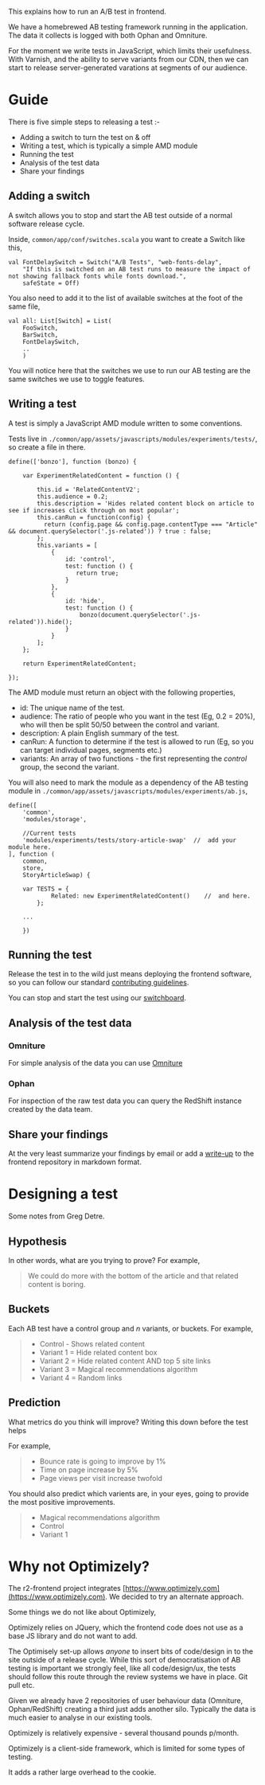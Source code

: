 This explains how to run an A/B test in frontend.

We have a homebrewed AB testing framework running in the application. The data it collects is logged with both Ophan and Omniture.

For the moment we write tests in JavaScript, which limits their usefulness. With Varnish, and the ability to serve variants from
our CDN, then we can start to release server-generated varations at segments of our audience.

# Guide

There is five simple steps to releasing a test :-

 - Adding a switch to turn the test on & off
 - Writing a test, which is typically a simple AMD module
 - Running the test
 - Analysis of the test data
 - Share your findings

## Adding a switch

A switch allows you to stop and start the AB test outside of a normal software release cycle.

Inside, `common/app/conf/switches.scala` you want to create a Switch like this,

```
val FontDelaySwitch = Switch("A/B Tests", "web-fonts-delay",
    "If this is switched on an AB test runs to measure the impact of not showing fallback fonts while fonts download.",
    safeState = Off)
```

You also need to add it to the list of available switches at the foot of the same file,

```
val all: List[Switch] = List(
    FooSwitch,
    BarSwitch,
    FontDelaySwitch,
    ..
    )
```

You will notice here that the switches we use to run our AB testing are
the same switches we use to toggle features. 

## Writing a test

A test is simply a JavaScript AMD module written to some conventions.

Tests live in `./common/app/assets/javascripts/modules/experiments/tests/`, so create a file in there.

``` 
define(['bonzo'], function (bonzo) {

    var ExperimentRelatedContent = function () {

        this.id = 'RelatedContentV2';
        this.audience = 0.2;
        this.description = 'Hides related content block on article to see if increases click through on most popular';
        this.canRun = function(config) {
          return (config.page && config.page.contentType === "Article" && document.querySelector('.js-related')) ? true : false;
        };
        this.variants = [
            {
                id: 'control',
                test: function () {
                   return true;
                }
            },
            {
                id: 'hide',
                test: function () {
                    bonzo(document.querySelector('.js-related')).hide();
                }
            }
        ];
    };

    return ExperimentRelatedContent;

});
```

The AMD module must return an object with the following properties,

- id: The unique name of the test.
- audience: The ratio of people who you want in the test (Eg, 0.2 = 20%), who will then be split 50/50 between the control and variant.
- description: A plain English summary of the test.
- canRun: A function to determine if the test is allowed to run (Eg, so you can target individual pages, segments etc.)
- variants: An array of two functions - the first representing the _control_ group, the second the variant.

You will also need to mark the module as a dependency of the AB testing module in `./common/app/assets/javascripts/modules/experiments/ab.js`,  

```
define([
    'common',
    'modules/storage',

    //Current tests
    'modules/experiments/tests/story-article-swap'  //  add your module here.
], function (
    common,
    store,
    StoryArticleSwap) {
    
    var TESTS = {
            Related: new ExperimentRelatedContent()    //  and here. 
        };
    
    ...

    })
```

## Running the test

Release the test in to the wild just means deploying the frontend software, so you
can follow our standard [contributing guidelines](https://github.com/guardian/frontend/blob/master/CONTRIBUTING.md).

You can stop and start the test using our [switchboard](https://frontend.gutools.co.uk/dev/switchboard).

## Analysis of the test data

### Omniture

For simple analysis of the data you can use [Omniture](https://sc.omniture.com) 

### Ophan

For inspection of the raw test data you can query the RedShift instance created by the data team.

## Share your findings

At the very least summarize your findings by email or add a
[write-up](https://github.com/guardian/frontend/blob/master/docs/web-font-rendering-tests.md) to the frontend repository in markdown format.

# Designing a test

Some notes from Greg Detre.

## Hypothesis

In other words, what are you trying to prove? For example,

> We could do more with the bottom of the article and that related content is boring.

## Buckets

Each AB test have a control group and _n_ variants, or buckets. For example,

> - Control - Shows related content
> - Variant 1 = Hide related content box
> - Variant 2 = Hide related content AND top 5 site links
> - Variant 3 = Magical recommendations algorithm
> - Variant 4 = Random links

## Prediction

What metrics do you think will improve? Writing this down before the test helps

For example, 

> - Bounce rate is going to improve by 1%
> - Time on page increase by 5%
> - Page views per visit increase twofold

You should also predict which varients are, in your eyes, going to provide the most positive improvements.

> - Magical recommendations algorithm
> - Control
> - Variant 1

# Why not Optimizely?

The r2-frontend project integrates [https://www.optimizely.com](https://www.optimizely.com). We decided to try an alternate approach.

Some things we do not like about Optimizely,

Optimizely relies on JQuery, which the frontend code does not use as a base JS library and do not want to add.

The Optimisely set-up allows _anyone_ to insert bits of code/design in to the site outside of a release cycle. While this sort of democratisation of AB testing is important we strongly feel, like all code/design/ux, the tests should follow this route through the review systems we have in place. Git pull etc.

Given we already have 2 repositories of user behaviour data (Omniture, Ophan/RedShift) creating a third just adds another silo. Typically the data is much easier to analyse in our existing tools.

Optimizely is relatively expensive - several thousand pounds p/month.

Optimizely is a client-side framework, which is limited for some types of testing. 
 
It adds a rather large overhead to the cookie.
